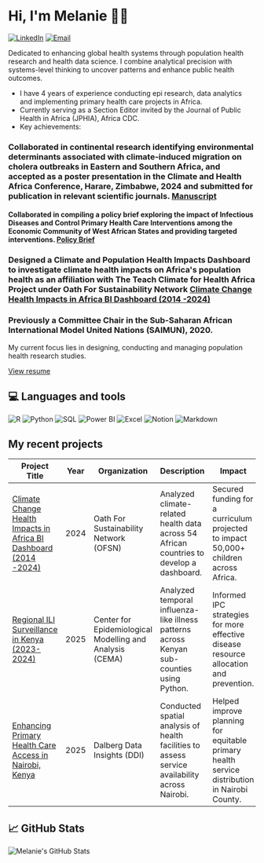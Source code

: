 # Hi, I'm Melanie 👋🏾 

[![LinkedIn](https://img.shields.io/badge/-LinkedIn-blue?logo=linkedin&logoColor=white)](https://www.linkedin.com/in/melanie-omondi)  [![Email](https://img.shields.io/badge/-Email-red?logo=gmail&logoColor=white)](mailto:melomondi@gmail.com)  

Dedicated to enhancing global health systems through population health research and health data science. I combine analytical precision with systems-level thinking to uncover patterns and enhance public health outcomes.

  - I have 4 years of experience conducting epi research, data analytics and implementing primary health care projects in Africa.
  - Currently serving as a Section Editor invited by the Journal of Public Health in Africa (JPHIA), Africa CDC.
  - Key achievements:
  ### Collaborated in continental research identifying environmental determinants associated with climate-induced migration on cholera outbreaks in Eastern and Southern Africa, and accepted as a poster presentation in the Climate and Health Africa Conference, Harare, Zimbabwe, 2024 and submitted for publication in relevant scientific journals. [Manuscript](https://drive.google.com/file/d/1f60_ivI9HG_CEfRP-RXiSjj_KRkQaYTo/view?usp=sharing)
  #### Collaborated in compiling a policy brief exploring the impact of Infectious Diseases and Control Primary Health Care Interventions among the Economic Community of West African States and providing targeted interventions. [Policy Brief](https://drive.google.com/file/d/1N51JjL3RWHZZeEwnjRNio9x3MrtdfvEl/view?usp=sharing)
  ### Designed a Climate and Population Health Impacts Dashboard to investigate climate health impacts on Africa's population health as an affiliation with The Teach Climate for Health Africa Project under Oath For Sustainability Network [Climate Change Health Impacts in Africa BI Dashboard (2014 -2024)](https://github.com/Melanie331/climate_change_health_dashboard)
  ### Previously a Committee Chair in the Sub-Saharan African International Model United Nations (SAIMUN), 2020.

My current focus lies in designing, conducting and managing population health research studies.

[View resume](https://drive.google.com/file/d/1w0_ScvPHsiN4AmjTYvi_trnB_Gpthyqg/view?usp=drive_link)
  
## 💻 Languages and tools
![R](https://img.shields.io/badge/-R-276DC3?logo=r&logoColor=white)  ![Python](https://img.shields.io/badge/-Python-3776AB?logo=python&logoColor=white)  ![SQL](https://img.shields.io/badge/-SQL-FFCC00?logo=mysql&logoColor=black)  ![Power BI](https://img.shields.io/badge/-PowerBI-F2C811?logo=powerbi&logoColor=black) ![Excel](https://img.shields.io/badge/-Excel-217346?logo=microsoft-excel&logoColor=white)  ![Notion](https://img.shields.io/badge/-Notion-000000?logo=notion&logoColor=white)  ![Markdown](https://img.shields.io/badge/-Markdown-000000?logo=markdown&logoColor=white)  

## My recent projects 
| Project Title                                         | Year       | Organization                         | Description                                                                                      | Impact                                                                                          |
|------------------------------------------------------|------------|--------------------------------------|--------------------------------------------------------------------------------------------------|-------------------------------------------------------------------------------------------------|
| [Climate Change Health Impacts in Africa BI Dashboard (2014 -2024)](https://github.com/Melanie331/climate_change_health_dashboard) | 2024  | Oath For Sustainability Network (OFSN) | Analyzed climate-related health data across 54 African countries to develop a dashboard. | Secured funding for a curriculum projected to impact 50,000+ children across Africa. |
| [Regional ILI Surveillance in Kenya (2023-2024)](https://github.com/Melanie331/ili_surveillance_kenya) | 2025  | Center for Epidemiological Modelling and Analysis (CEMA) | Analyzed temporal influenza-like illness patterns across Kenyan sub-counties using Python. | Informed IPC strategies for more effective disease resource allocation and prevention. |
| [Enhancing Primary Health Care Access in Nairobi, Kenya](https://github.com/Melanie331/enhancing_healthcare_nairobi) | 2025  | Dalberg Data Insights (DDI) | Conducted spatial analysis of health facilities to assess service availability across Nairobi. | Helped improve planning for equitable primary health service distribution in Nairobi County. |
  

## 📈 GitHub Stats  
![Melanie's GitHub Stats](https://github-readme-stats.vercel.app/api?username=Melanie331&show_icons=true&theme=catpuccin_latte)

